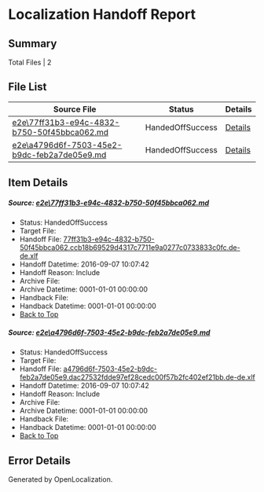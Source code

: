 # <a name='report-top'></a> Localization Handoff Report

## Summary
 Total Files | 2

## File List
 Source File | Status | Details 
 ----------- | ------ | ------- 
 [e2e\77ff31b3-e94c-4832-b750-50f45bbca062.md](https://github.com/OpenLocalizationTestOrg/ol-test0/blob/de6d526333abadc12b18b6fc9fc883acda8332ca/e2e/77ff31b3-e94c-4832-b750-50f45bbca062.md) | HandedOffSuccess | [Details](#3bf35e53f1287bd01bd07ae8dba0824e04c2c84a2)
 [e2e\a4796d6f-7503-45e2-b9dc-feb2a7de05e9.md](https://github.com/OpenLocalizationTestOrg/ol-test0/blob/de6d526333abadc12b18b6fc9fc883acda8332ca/e2e/a4796d6f-7503-45e2-b9dc-feb2a7de05e9.md) | HandedOffSuccess | [Details](#e5321e31a599eb20c3ec9ae2c4746590a16297b44)

## Item Details
##### <a name='3bf35e53f1287bd01bd07ae8dba0824e04c2c84a2'></a> Source: [e2e\77ff31b3-e94c-4832-b750-50f45bbca062.md](https://github.com/OpenLocalizationTestOrg/ol-test0/blob/de6d526333abadc12b18b6fc9fc883acda8332ca/e2e/77ff31b3-e94c-4832-b750-50f45bbca062.md)
* Status: HandedOffSuccess
* Target File: 
* Handoff File: [77ff31b3-e94c-4832-b750-50f45bbca062.ccb18b69529d4317c7711e9a0277c0733833c0fc.de-de.xlf](https://github.com/OpenLocalizationTestOrg/ol-test0-handoff/blob/6917743c784e5f405176165d179297a538ad8dae/ol-handoff/OpenLocalizationTestOrg/ol-test0-dede/yuwzho/ht/77ff31b3-e94c-4832-b750-50f45bbca062.ccb18b69529d4317c7711e9a0277c0733833c0fc.de-de.xlf)
* Handoff Datetime: 2016-09-07 10:07:42
* Handoff Reason: Include
* Archive File: 
* Archive Datetime: 0001-01-01 00:00:00
* Handback File: 
* Handback Datetime: 0001-01-01 00:00:00
* [Back to Top](#report-top)

##### <a name='e5321e31a599eb20c3ec9ae2c4746590a16297b44'></a> Source: [e2e\a4796d6f-7503-45e2-b9dc-feb2a7de05e9.md](https://github.com/OpenLocalizationTestOrg/ol-test0/blob/de6d526333abadc12b18b6fc9fc883acda8332ca/e2e/a4796d6f-7503-45e2-b9dc-feb2a7de05e9.md)
* Status: HandedOffSuccess
* Target File: 
* Handoff File: [a4796d6f-7503-45e2-b9dc-feb2a7de05e9.dac27532fdde97ef28cedc00f57b2fc402ef21bb.de-de.xlf](https://github.com/OpenLocalizationTestOrg/ol-test0-handoff/blob/6917743c784e5f405176165d179297a538ad8dae/ol-handoff/OpenLocalizationTestOrg/ol-test0-dede/yuwzho/ht/a4796d6f-7503-45e2-b9dc-feb2a7de05e9.dac27532fdde97ef28cedc00f57b2fc402ef21bb.de-de.xlf)
* Handoff Datetime: 2016-09-07 10:07:42
* Handoff Reason: Include
* Archive File: 
* Archive Datetime: 0001-01-01 00:00:00
* Handback File: 
* Handback Datetime: 0001-01-01 00:00:00
* [Back to Top](#report-top)


## Error Details

Generated by OpenLocalization.
